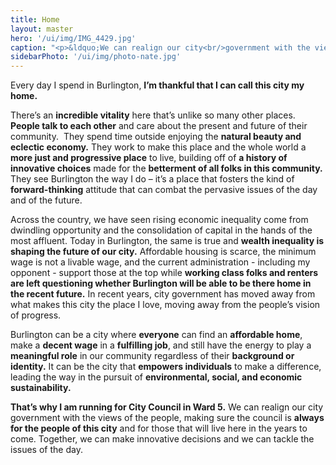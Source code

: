 ```yaml
---
title: Home
layout: master
hero: '/ui/img/IMG_4429.jpg'
caption: "<p>&ldquo;We can realign our city<br/>government with the views of the people.&rdquo;</p>"
sidebarPhoto: '/ui/img/photo-nate.jpg'
---
```

Every day I spend in Burlington, **I’m thankful that I can call this city my home.**

There’s an **incredible vitality** here that’s unlike so many other places.  **People talk to each other** and care about the present and future of their community.  They spend time outside enjoying the **natural beauty and eclectic economy.** They work to make this place and the whole world a **more just and progressive place** to live, building off of **a history of innovative choices** made for the **betterment of all folks in this community.** They see Burlington the way I do – it’s a place that fosters the kind of **forward-thinking** attitude that can combat the pervasive issues of the day and of the future.

Across the country, we have seen rising economic inequality come from dwindling opportunity and the consolidation of capital in the hands of the most affluent. Today in Burlington, the same is true and **wealth inequality is shaping the future of our city.** Affordable housing is scarce, the minimum wage is not a livable wage, and the current administration - including my opponent - support those at the top while **working class folks and renters are left questioning whether Burlington will be able to be there home in the recent future.** In recent years, city government has moved away from what makes this city the place I love, moving away from the people’s vision of progress.

Burlington can be a city where **everyone** can find an **affordable home**, make a **decent wage** in a **fulfilling job**, and still have the energy to play a **meaningful role** in our community regardless of their **background or identity.** It can be the city that **empowers individuals** to make a difference, leading the way in the pursuit of **environmental, social, and economic sustainability.**

**That’s why I am running for City Council in Ward 5.** We can realign our city government with the views of the people, making sure the council is **always for the people of this city** and for those that will live here in the years to come. Together, we can make innovative decisions and we can tackle the issues of the day.
